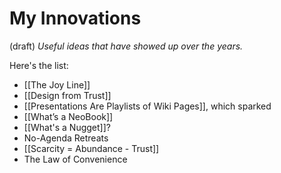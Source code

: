 # My Innovations
(draft) 
*Useful ideas that have showed up over the years.* 

Here's the list: 
 - [[The Joy Line]] 
 - [[Design from Trust]] 
 - [[Presentations Are Playlists of Wiki Pages]], which sparked 
 - [[What’s a NeoBook]] 
 - [[What's a Nugget]]? 
 - No-Agenda Retreats 
 - [[Scarcity = Abundance - Trust]] 
 - The Law of Convenience 

